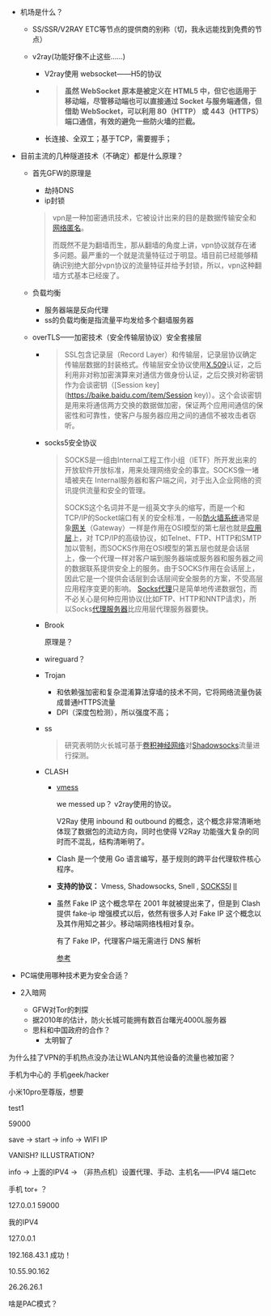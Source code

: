 - 机场是什么？

  - SS/SSR/V2RAY ETC等节点的提供商的别称（切，我永远能找到免费的节点）

  - v2ray(功能好像不止这些……)

    - V2ray使用 websocket——H5的协议

    - > **虽然 WebSocket 原本是被定义在 HTML5 中，但它也适用于移动端，尽管移动端也可以直接通过 Socket 与服务端通信，但借助 WebSocket，可以利用 80（HTTP） 或 443（HTTPS）端口通信，有效的避免一些防火墙的拦截。**
    
    - 长连接、全双工；基于TCP，需要握手；

- 目前主流的几种隧道技术（不确定）都是什么原理？

  - 首先GFW的原理是

    - 劫持DNS
    - ip封锁

    > vpn是一种加密通讯技术，它被设计出来的目的是数据传输安全和[网络匿名](https://zh.wikipedia.org/wiki/匿名)。
    >
    > 而既然不是为翻墙而生，那从翻墙的角度上讲，vpn协议就存在诸多问题。最严重的一个就是流量特征过于明显。墙目前已经能够精确识别绝大部分vpn协议的流量特征并给予封锁，所以，vpn这种翻墙方式基本已经废了。

  - 负载均衡

    - 服务器端是反向代理
    - ss的负载均衡是指流量平均发给多个翻墙服务器

  - overTLS——加密技术（安全传输层协议）安全套接层

    - > SSL包含记录层（Record Layer）和传输层，记录层协议确定传输层数据的封装格式。传输层安全协议使用[X.509](https://baike.baidu.com/item/X.509)认证，之后利用非对称加密演算来对通信方做身份认证，之后交换对称密钥作为会谈密钥（[Session key](https://baike.baidu.com/item/Session key)）。这个会谈密钥是用来将通信两方交换的数据做加密，保证两个应用间通信的保密性和可靠性，使客户与服务器应用之间的通信不被攻击者窃听。

    - socks5安全协议

      >  SOCKS是一组由Internal工程工作小组（IETF）所开发出来的开放软件开放标准，用来处理网络安全的事宜。SOCKS像一堵墙被夹在 Internal服务器和客户端之间，对于出入企业网络的资讯提供流量和安全的管理。
      >
      > SOCKS这个名词并不是一组英文字头的缩写，而是一个和 TCP/IP的Socket端口有关的安全标准，一般[防火墙系统](https://baike.baidu.com/item/防火墙系统)通常是象[网关](https://baike.baidu.com/item/网关)（Gateway）一样是作用在OSI模型的第七层也就是[应用层](https://baike.baidu.com/item/应用层)上，对 TCP/IP的高级协议，如Telnet、FTP、HTTP和SMTP加以管制，而SOCKS作用在OSI模型的第五层也就是会话层上，像一个代理一样对客户端到服务器端或服务器和服务器之间的数据联系提供安全上的服务。由于SOCKS作用在会话层上，因此它是一个提供会话层到会话层间安全服务的方案，不受高层应用程序变更的影响。 [Socks代理](https://baike.baidu.com/item/Socks代理)只是简单地传递数据包，而不必关心是何种应用协议(比如FTP、HTTP和NNTP请求)，所以Socks[代理服务器](https://baike.baidu.com/item/代理服务器)比应用层代理服务器要快。

    - Brook
    
      原理是？
    
    - wireguard？
    
    - Trojan
    
      - 和依赖强加密和复杂混淆算法穿墙的技术不同，它将网络流量伪装成普通HTTPS流量
      - DPI（深度包检测），所以强度不高；
    
    - ss
    
      > 研究表明防火长城可基于[卷积神经网络](https://zh.wikipedia.org/wiki/卷积神经网络)对[Shadowsocks](https://zh.wikipedia.org/wiki/Shadowsocks)流量进行探测。
    
    - CLASH
    
      - [vmess](https://www.bookstack.cn/read/V2RAY/developer-protocols-vmess.md)
    
        we messed up？ v2ray使用的协议。
    
        V2Ray 使用 inbound 和 outbound 的概念，这个概念非常清晰地体现了数据包的流动方向，同时也使得 V2Ray 功能强大复杂的同时而不混乱，结构清晰明了。
    
      - Clash 是一个使用 Go 语言编写，基于规则的跨平台代理软件核心程序。
    
      - **支持的协议：** Vmess, Shadowsocks, Snell , [SOCKS5I](https://www.ddhigh.com/2019/08/24/socks5-protocol.html)   [II](https://www.cnblogs.com/huanxiyun/articles/5759186.html)
    
      - 虽然 Fake IP 这个概念早在 2001 年就被提出来了，但是到 Clash 提供 fake-ip 增强模式以后，依然有很多人对 Fake IP 这个概念以及其作用知之甚少。移动端网络栈相对复杂。
    
        有了 Fake IP，代理客户端无需进行 DNS 解析
    
        [参考](http://www.jzypro.com/?p=306)
    
        

- PC端使用哪种技术更为安全合适？

- 2入暗网

  - GFW对Tor的刺探
  - 据2010年的估计，防火长城可能拥有数百台曙光4000L服务器
  - 思科和中国政府的合作？
    - 太明智了



为什么挂了VPN的手机热点没办法让WLAN内其他设备的流量也被加密？



手机为中心的 手机geek/hacker

小米10pro至尊版，想要



test1

59000

save -> start -> info -> WIFI IP

VANISH? ILLUSTRATION?

info -> 上面的IPV4 -> （非热点机）设置代理、手动、主机名——IPV4 端口etc

手机 tor+ ？

127.0.0.1 59000



我的IPV4

127.0.0.1

192.168.43.1 成功！

10.55.90.162

26.26.26.1



啥是PAC模式？